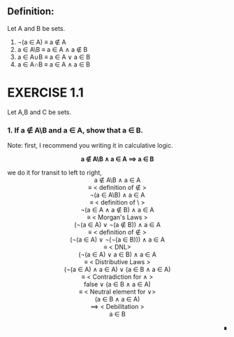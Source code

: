 ## Definition:
Let A and B be sets.
1. ¬(a ∈ A) ≡ a ∉ A
2. a ∈ A\B ≡ a ∈ A  ∧  a ∉ B
3. a ∈ A∪B ≡ a ∈ A  ∨  a ∈ B
4. a ∈ A∩B ≡ a ∈ A  ∧  a ∈ B



# EXERCISE 1.1
Let A,B and C be sets.
###  1.  If a ∉ A\B and a ∈ A, show that a ∈ B.
Note: first, I recommend you writing it in calculative logic.
<div align="center">
  
**a ∉ A\B ∧ a ∈ A ⟹ a ∈ B**<br>
</div>
we do it for transit to left to right,

<div align="center">
a ∉ A\B ∧ a ∈ A <br>
≡ < definition of ∉ ><br>
¬(a ∈ A\B) ∧ a ∈ A<br>
≡ < definition of \ ><br>
¬(a ∈ A  ∧  a ∉ B) ∧ a ∈ A<br>
≡ < Morgan's Laws ><br>
(¬(a ∈ A) ∨ ¬(a ∉ B)) ∧ a ∈ A<br>
≡ < definition of ∉ ><br>
(¬(a ∈ A) ∨ ¬(¬(a ∈ B))) ∧ a ∈ A<br>
≡ < DNL> <br>
(¬(a ∈ A) ∨ a ∈ B) ∧ a ∈ A<br>
≡ < Distributive Laws > <br>
(¬(a ∈ A) ∧ a ∈ A) ∨ (a ∈ B ∧ a ∈ A)<br>
≡ < Contradiction for ∧ > <br>
false ∨ (a ∈ B ∧ a ∈ A)<br>
≡ < Neutral element for ∨><br>
(a ∈ B ∧ a ∈ A)<br>
⟹ < Debilitation ><br>
a ∈ B<br>
</div>
<p align="right">∎</p>
